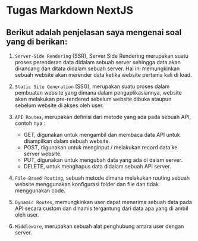 # Tugas Markdown NextJS

## Berikut adalah penjelasan saya mengenai soal yang di berikan:

1. `Server-Side Rendering` (SSR), Server Side Rendering merupakan suatu proses perenderan data didalam sebuah server sehingga data akan dirancang dan ditata didalam sebuah server. Hal ini memungkinkan sebuah website akan merender data ketika website pertama kali di load.

2. `Static Site Generation` (SSG), merupakan suatu proses dalam pembuatan website yang dimana dalam pengaplikasiannya, website akan melakukan pre-rendered sebelum website dibuka ataupun sebelum website di akses oleh user.

3. `API Routes`, merupakan definisi dari metode yang ada pada sebuah API, contoh nya :
   - GET, digunakan untuk mengambil dan membaca data API untuk ditampilkan dalam sebuah website.
   - POST, digunakan untuk menginput / melakukan record data ke server website.
   - PUT, digunakan untuk mengubah data yang ada di dalam server.
   - DELETE, untuk menghapus data didalam sebuah API server.

4. `File-Based Routing`, sebuah metode dimana melakukan routing sebuah website menggunakan konfigurasi folder dan file dan tidak menggunakan code.

5. `Dynamic Routes`, memungkinkan user dapat menerima sebuah data pada API secara custom dan dinamis tergantung dari data apa yang di ambil oleh user.

6. `Middleware`, merupakan sebuah alat penghubung antara user dengan server.